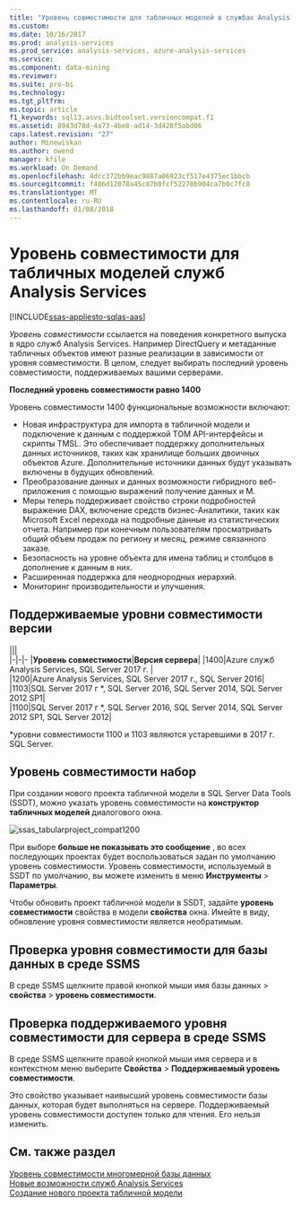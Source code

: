 ```yaml
---
title: "Уровень совместимости для табличных моделей в службах Analysis Services | Документы Microsoft"
ms.custom: 
ms.date: 10/16/2017
ms.prod: analysis-services
ms.prod_service: analysis-services, azure-analysis-services
ms.service: 
ms.component: data-mining
ms.reviewer: 
ms.suite: pro-bi
ms.technology: 
ms.tgt_pltfrm: 
ms.topic: article
f1_keywords: sql13.asvs.bidtoolset.versioncompat.f1
ms.assetid: 8943d78d-4a73-4be8-ad14-3d428f5abd06
caps.latest.revision: "27"
author: Minewiskan
ms.author: owend
manager: kfile
ms.workload: On Demand
ms.openlocfilehash: 4dcc372bb9eac9887a06923cf517e4375ec1bbcb
ms.sourcegitcommit: f486d12078a45c87b0fcf52270b904ca7b0c7fc8
ms.translationtype: MT
ms.contentlocale: ru-RU
ms.lasthandoff: 01/08/2018
---
```

# <a name="compatibility-level-for-analysis-services-tabular-models"></a>Уровень совместимости для табличных моделей служб Analysis Services
[!INCLUDE[ssas-appliesto-sqlas-aas](../../includes/ssas-appliesto-sqlas-aas.md)]

  *Уровень совместимости* ссылается на поведения конкретного выпуска в ядро служб Analysis Services. Например DirectQuery и метаданные табличных объектов имеют разные реализации в зависимости от уровня совместимости. В целом, следует выбирать последний уровень совместимости, поддерживаемых вашими серверами.

  **Последний уровень совместимости равно 1400** 
  
Уровень совместимости 1400 функциональные возможности включают:

*  Новая инфраструктура для импорта в табличной модели и подключение к данным с поддержкой TOM API-интерфейсы и скрипты TMSL. Это обеспечивает поддержку дополнительных данных источников, таких как хранилище больших двоичных объектов Azure. Дополнительные источники данных будут указывать включены в будущих обновлений.
*  Преобразование данных и данных возможности гибридного веб-приложения с помощью выражений получение данных и M.
*  Меры теперь поддерживает свойство строки подробностей выражение DAX, включение средств бизнес-Аналитики, таких как Microsoft Excel перехода на подробные данные из статистических отчета. Например при конечным пользователям просматривать общий объем продаж по региону и месяц, режиме связанного заказе. 
*  Безопасность на уровне объекта для имена таблиц и столбцов в дополнение к данным в них.
*  Расширенная поддержка для неоднородных иерархий.
*  Мониторинг производительности и улучшения.

  
## <a name="supported-compatibility-levels-by-version"></a>Поддерживаемые уровни совместимости версии
  
|||  
|-|-|- 
|**Уровень совместимости**|**Версия сервера**| 
|1400|Azure служб Analysis Services, SQL Server 2017 г. |  
|1200|Azure Analysis Services, SQL Server 2017 г., SQL Server 2016| 
|1103|SQL Server 2017 г *, SQL Server 2016, SQL Server 2014, SQL Server 2012 SP1|  
|1100|SQL Server 2017 г *, SQL Server 2016, SQL Server 2014, SQL Server 2012 SP1, SQL Server 2012| 

\*уровни совместимости 1100 и 1103 являются устаревшими в 2017 г. SQL Server.
  
## <a name="set-compatibility-level"></a>Уровень совместимости набор 
 При создании нового проекта табличной модели в SQL Server Data Tools (SSDT), можно указать уровень совместимости на **конструктор табличных моделей** диалогового окна. 
  
 ![ssas_tabularproject_compat1200](../../analysis-services/tabular-models/media/ssas-tabularproject-compat1200.png)  
  
 При выборе **больше не показывать это сообщение** , во всех последующих проектах будет воспользоваться задан по умолчанию уровень совместимости. Уровень совместимости, используемый в SSDT по умолчанию, вы можете изменить в меню **Инструменты** > **Параметры**.  
  
 Чтобы обновить проект табличной модели в SSDT, задайте **уровень совместимости** свойства в модели **свойства** окна. Имейте в виду, обновление уровня совместимости является необратимым.
  
## <a name="check-compatibility-level-for-a-database-in-ssms"></a>Проверка уровня совместимости для базы данных в среде SSMS  
 В среде SSMS щелкните правой кнопкой мыши имя базы данных > **свойства** > **уровень совместимости**.  
  
## <a name="check-supported-compatibility-level-for-a-server-in-ssms"></a>Проверка поддерживаемого уровня совместимости для сервера в среде SSMS  
 В среде SSMS щелкните правой кнопкой мыши имя сервера и в контекстном меню выберите **Свойства** > **Поддерживаемый уровень совместимости**.  
  
 Это свойство указывает наивысший уровень совместимости базы данных, которая будет выполняться на сервере. Поддерживаемый уровень совместимости доступен только для чтения. Его нельзя изменить.  
  
## <a name="see-also"></a>См. также раздел  
 [Уровень совместимости многомерной базы данных](../../analysis-services/multidimensional-models/compatibility-level-of-a-multidimensional-database-analysis-services.md)   
 [Новые возможности служб Analysis Services](../../analysis-services/what-s-new-in-analysis-services.md)   
 [Создание нового проекта табличной модели](../../analysis-services/tabular-models/create-a-new-tabular-model-project-analysis-services.md)  
  
  
